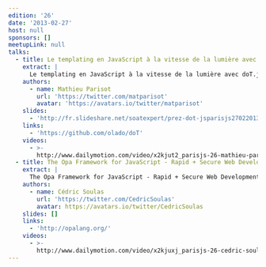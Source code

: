 ```yaml
---
edition: '26'
date: '2013-02-27'
host: null
sponsors: []
meetupLink: null
talks:
  - title: Le templating en JavaScript à la vitesse de la lumière avec doT.js
    extract: |
      Le templating en JavaScript à la vitesse de la lumière avec doT.js
    authors:
      - name: Mathieu Parisot
        url: 'https://twitter.com/matparisot'
        avatar: 'https://avatars.io/twitter/matparisot'
    slides:
      - 'http://fr.slideshare.net/soatexpert/prez-dot-jsparisjs27022013'
    links:
      - 'https://github.com/olado/doT'
    videos:
      - >-
        http://www.dailymotion.com/video/x2kjut2_parisjs-26-mathieu-parisot-le-templating-en-javascript-a-la-vitesse-de-la-lumiere-avec-dot-js_webcam
  - title: The Opa Framework for JavaScript - Rapid + Secure Web Development
    extract: |
      The Opa Framework for JavaScript - Rapid + Secure Web Development
    authors:
      - name: Cédric Soulas
        url: 'https://twitter.com/CedricSoulas'
        avatar: https://avatars.io/twitter/CedricSoulas
    slides: []
    links:
      - 'http://opalang.org/'
    videos:
      - >-
        http://www.dailymotion.com/video/x2kjuxj_parisjs-26-cedric-soulas-the-opa-framework-for-javascript-rapid-secure-web-development_webcam
---
```

